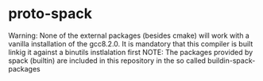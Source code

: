 # proto-spack
Warning: None of the external packages (besides cmake) will work with a vanilla installation of the gcc8.2.0. It is mandatory that this compiler is built linkig it against a binutils instlalation first
NOTE: The packages provided by spack (builtin) are included in this repository in the so called buildin-spack-packages
